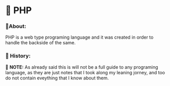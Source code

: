 # :elephant: PHP

### :page_facing_up:About:

PHP is a web type programing language and it was
created in order to handle the backside of the
same.


### :scroll: History:



:pushpin: __NOTE:__ As already said this is will not be a full guide to
any programing language, as they are just notes that I took
along my leaning jorney, and too do not contain eveything
that I know about them.
